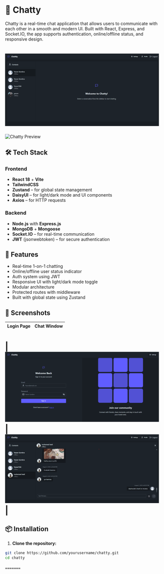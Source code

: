 # 💬 Chatty

Chatty is a real-time chat application that allows users to communicate with each other in a smooth and modern UI. Built with React, Express, and Socket.IO, the app supports authentication, online/offline status, and responsive design.

![Chatty Preview](./frontend/public/chat-app1.png)
=======
![Chatty Preview](./preview.png)


## 🛠️ Tech Stack

### Frontend
- **React 18** + **Vite**
- **TailwindCSS**
- **Zustand** – for global state management
- **DaisyUI** – for light/dark mode and UI components
- **Axios** – for HTTP requests

### Backend
- **Node.js** with **Express.js**
- **MongoDB** + **Mongoose**
- **Socket.IO** – for real-time communication
- **JWT** (jsonwebtoken) – for secure authentication

## 🚀 Features

- Real-time 1-on-1 chatting
- Online/offline user status indicator
- Auth system using JWT
- Responsive UI with light/dark mode toggle
- Modular architecture
- Protected routes with middleware
- Built with global state using Zustand

## 📸 Screenshots

| Login Page | Chat Window |
|------------|-------------|

| ![Login](./frontend/public/chat-app2.png) | ![Chat](./frontend/public/chat-app3.png) |
=======



## 📦 Installation

1. **Clone the repository:**

```bash
git clone https://github.com/yourusername/chatty.git
cd chatty

=======


